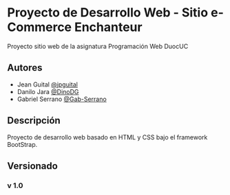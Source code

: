 # Proyecto de Desarrollo Web - Sitio e-Commerce Enchanteur

Proyecto sitio web de la asignatura Programación Web DuocUC

## Autores

- Jean Guital [@jpguital](https://github.com/jpguital)
- Danilo Jara [@DinoDG](https://github.com/DinoDG)
- Gabriel Serrano [@Gab-Serrano](https://github.com/Gab-Serrano)


## Descripción
Proyecto de desarrollo web basado en HTML y CSS bajo el framework BootStrap.

## Versionado

### v 1.0
